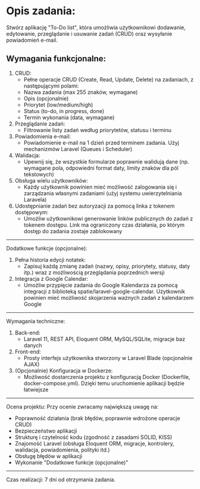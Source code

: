 # Opis zadania:
Stwórz aplikację "To-Do list", która umożliwia użytkownikowi dodawanie, edytowanie, przeglądanie i usuwanie zadań (CRUD) oraz wysyłanie powiadomień e-mail.

## Wymagania funkcjonalne:
1. CRUD:
   - Pełne operacje CRUD (Create, Read, Update, Delete) na zadaniach, z następującymi polami:
   - Nazwa zadania (max 255 znaków, wymagane)
   - Opis (opcjonalnie)
   - Priorytet (low/medium/high)
   - Status (to-do, in progress, done)
   - Termin wykonania (data, wymagane)
2. Przeglądanie zadań:
   - Filtrowanie listy zadań według priorytetów, statusu i terminu
3. Powiadomienia e-mail:
   - Powiadomienie e-mail na 1 dzień przed terminem zadania. Użyj mechanizmów Laravel (Queues i Scheduler)
4. Walidacja:
   - Upewnij się, że wszystkie formularze poprawnie walidują dane (np. wymagane pola, odpowiedni format daty, limity znaków dla pól tekstowych)
5. Obsługa wielu użytkowników:
   - Każdy użytkownik powinien mieć możliwość zalogowania się i zarządzania własnymi zadaniami (użyj systemu uwierzytelniania Laravela)
6. Udostępnianie zadań bez autoryzacji za pomocą linka z tokenem dostępowym:
   - Umożliw użytkownikowi generowanie linków publicznych do zadań z tokenem dostępu. Link ma ograniczony czas działania, po którym dostęp do zadania zostaje zablokowany

-------------------------------------------------------------------------------------
Dodatkowe funkcje (opcjonalne):
1. Pełna historia edycji notatek:
   - Zapisuj każdą zmianę zadań (nazwy, opisy, priorytety, statusy, daty itp.) wraz z możliwością przeglądania poprzednich wersji
2. Integracja z Google Calendar:
   - Umożliw przypięcie zadania do Google Kalendarza za pomocą integracji z biblioteką spatie/laravel-google-calendar. Użytkownik powinien mieć możliwość skojarzenia ważnych zadań z kalendarzem Google

-------------------------------------------------------------------------------------
Wymagania techniczne:
1. Back-end:
   - Laravel 11, REST API, Eloquent ORM, MySQL/SQLite, migracje baz danych
2. Front-end:
   - Prosty interfejs użytkownika stworzony w Laravel Blade (opcjonalnie AJAX)
3. (Opcjonalnie) Konfiguracja w Dockerze:
   - Możliwość dostarczenia projektu z konfiguracją Docker (Dockerfile, docker-compose.yml). Dzięki temu uruchomienie aplikacji będzie łatwiejsze

-------------------------------------------------------------------------------------
Ocena projektu:
Przy ocenie zwracamy największą uwagę na:
   - Poprawność działania (brak błędów, poprawnie wdrożone operacje CRUD)
   - Bezpieczeństwo aplikacji
   - Strukturę i czytelność kodu (zgodność z zasadami SOLID, KISS)
   - Znajomość Laravel (obsługa Eloquent ORM, migracje, kontrolery, walidacja, powiadomienia, polityki itd.)
   - Obsługę błędów w aplikacji
   - Wykonanie "Dodatkowe funkcje (opcjonalne)"

-------------------------------------------------------------------------------------
Czas realizacji:
7 dni od otrzymania zadania.